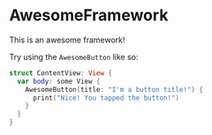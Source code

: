 # AwesomeFramework
This is an awesome framework!

Try using the `AwesomeButton` like so:

```swift
struct ContentView: View {
  var body: some View {
    AwesomeButton(title: "I'm a button title!") {
      print("Nice! You tapped the button!")
    }
  }
}
```
